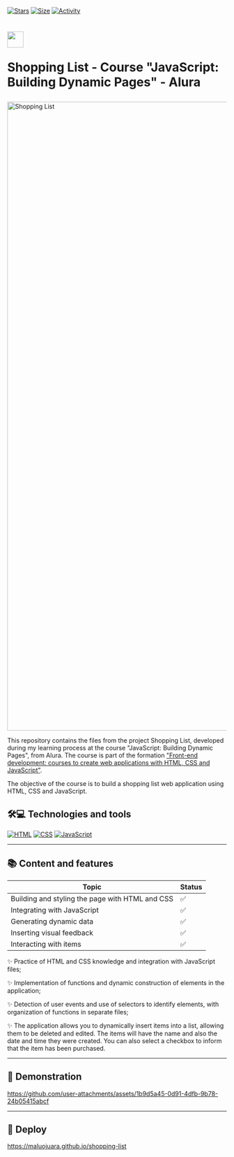 [![Stars](https://img.shields.io/github/stars/maluojuara/shopping-list?color=ffff00&label=Stars&logo=Stars&style=?style=flat)](https://github.com/maluojuara/shopping-list)
[![Size](https://img.shields.io/github/repo-size/maluojuara/shopping-list?color=blue&label=Size&logo=Size&style=?style=flat)]([https://github.com/maluojuara/shopping-list](https://github.com/maluojuara/shopping-list))
[![Activity](https://img.shields.io/github/last-commit/maluojuara/shopping-list?color=red&label=Last%20Commit&style=flat)](https://github.com/maluojuara/shopping-list)


<h1>
    <a href="https://cursos.alura.com.br/course/javascript-construindo-paginas-dinamicas">
      <img align="center" width="37px" src="https://yt3.googleusercontent.com/W7GokEE6ydjZFa_Tpz6yvSsDlVPTe7d4yTsJqKXy1Gbhu1BGXCfKJ_I-_TzOq37m8R9S97kQ=s900-c-k-c0x00ffffff-no-rj"></a>
 
 <span> Shopping List - Course "JavaScript: Building Dynamic Pages" - Alura </span>
</h1>

<img width="1440" alt="Shopping List" src="https://github.com/user-attachments/assets/f21dab6b-493b-4cf0-807a-b5f0651eaa22">


This repository contains the files from the project Shopping List, developed during my learning process at the course "JavaScript: Building Dynamic Pages", from Alura. The course is part of the formation ["Front-end development: courses to create web applications with HTML, CSS and JavaScript"](https://cursos.alura.com.br/formacao-javascript-front-end).

The objective of the course is to build a shopping list web application using HTML, CSS and JavaScript.

## 🛠️💻  Technologies and tools

[![HTML](https://img.shields.io/badge/HTML5-E34F26?style=for-the-badge&logo=html5&logoColor=white)](https://www.w3schools.com/html/html_intro.asp)
[![CSS](https://img.shields.io/badge/CSS3-1572B6?style=for-the-badge&logo=css3&logoColor=white)](https://www.w3schools.com/css/default.asp)
[![JavaScript](https://img.shields.io/badge/JavaScript-F7DF1E?style=for-the-badge&logo=javascript&logoColor=323330)](https://developer.mozilla.org/pt-BR/docs/Web/JavaScript)

***

## 📚  Content and features

<div align="left">

| Topic                                                            | Status | 
| ----------------------------------------------------------------- | ------- | 
| Building and styling the page with HTML and CSS |✅      
| Integrating with JavaScript   |✅      
| Generating dynamic data          |✅     
| Inserting visual feedback |✅    
| Interacting with items |✅   


✨ Practice of HTML and CSS knowledge and integration with JavaScript files;

✨ Implementation of functions and dynamic construction of elements in the application;

✨ Detection of user events and use of selectors to identify elements, with organization of functions in separate files;

✨ The application allows you to dynamically insert items into a list, allowing them to be deleted and edited. The items will have the name and also the date and time they were created. You can also select a checkbox to inform that the item has been purchased.


***

## 📲  Demonstration

https://github.com/user-attachments/assets/1b9d5a45-0d91-4dfb-9b78-24b05415abcf

***

## 🚀  Deploy

https://maluojuara.github.io/shopping-list 


